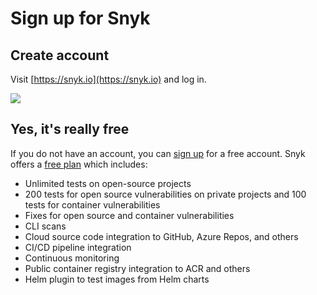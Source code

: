 # Sign up for Snyk

## Create account

Visit [https://snyk.io](https://snyk.io) and log in.

![](https://partner-workshop-assets.s3.us-east-2.amazonaws.com/snyk_login_01.png)

## Yes, it's really free

If you do not have an account, you can [sign up](https://app.snyk.io/signup) for a free account. Snyk offers a [free plan](https://snyk.io/plans/) which includes:

* Unlimited tests on open-source projects
* 200 tests for open source vulnerabilities on private projects and 100 tests for container vulnerabilities
* Fixes for open source and container vulnerabilities
* CLI scans
* Cloud source code integration to GitHub, Azure Repos, and others
* CI/CD pipeline integration
* Continuous monitoring
* Public container registry integration to ACR and others
* Helm plugin to test images from Helm charts


